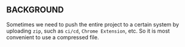 ## BACKGROUND

Sometimes we need to push the entire project to a certain system by uploading `zip`, such as `ci/cd`, `Chrome Extension`, etc. So it is most convenient to use a compressed file.
